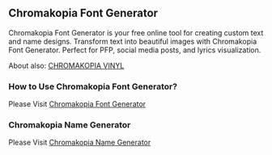 ## Chromakopia Font Generator

Chromakopia Font Generator is your free online tool for creating custom text and name designs. Transform text into beautiful images with Chromakopia Font Generator. Perfect for PFP, social media posts, and lyrics visualization.

About also: [CHROMAKOPIA VINYL](https://www.youtube.com/watch?v=dL6LM4DyzU8)

### How to Use Chromakopia Font Generator?

Please Visit [Chromakopia Font Generator](https://chromakopia-font-generator.github.io/)

### Chromakopia Name Generator

Please Visit [Chromakopia Name Generator](https://chromakopia-font-generator.github.io/)

